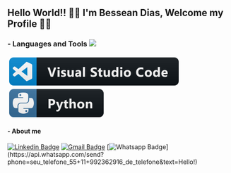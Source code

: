 ## Hello World!! 👩‍💻 I'm Bessean Dias, Welcome  my Profile 👩‍💻 

### - Languages and Tools <img src="https://media.giphy.com/media/WUlplcMpOCEmTGBtBW/giphy.gif" width="30"> 
 <img src="https://raw.githubusercontent.com/andreassef/andreassef/master/github/visualstudio_code.svg" alt="vscode" style="vertical-align:top; margin:4px"> <img src="https://raw.githubusercontent.com/andreassef/andreassef/master/github/python.svg" alt="python" style="vertical-align:top; margin:4px">


#### - About me   

[![Linkedin Badge](https://img.shields.io/badge/-LinkedIn-blue?style=flat-square&logo=Linkedin&logoColor=white&link=https://www.linkedin.com/in/bessean/)](https://www.linkedin.com/in/bessean/)
[![Gmail Badge](https://img.shields.io/badge/-Gmail-c14438?style=flat-square&logo=Gmail&logoColor=white&link=mailto:bessean.augusto@gmail.com)](mailto:bessean.augusto@gmail.com)
[![Whatsapp Badge](https://img.shields.io/badge/-Whatsapp-4CA143?style=flat-square&labelColor=4CA143&logo=whatsapp&logoColor=white&link=https://api.whatsapp.com/send?phone=seu_telefone_55+11+992362916_de_telefone&text=Hello!)](https://api.whatsapp.com/send?phone=seu_telefone_55+11+992362916_de_telefone&text=Hello!)

